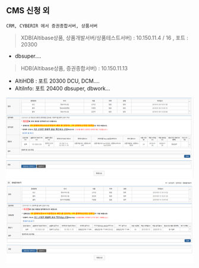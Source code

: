 ## CMS 신청 외

```
CRM, CYBERIR 에서 증권종합서버, 상품서버 
```

> XDB(Altibase상품, 상품개발서버/상품테스트서버) : 10.150.11.4 / 16 , 포트 : 20300
- dbsuper....

> HDB(Altibase상품, 증권종합서버) : 10.150.11.13
- AltiHDB : 포트 20300
  DCU, DCM....
- AltiInfo: 포트 20400
  dbsuper, dbwork...  

![img](./../img/cms등록1.png)
![img](./../img/cms등록2.png)
